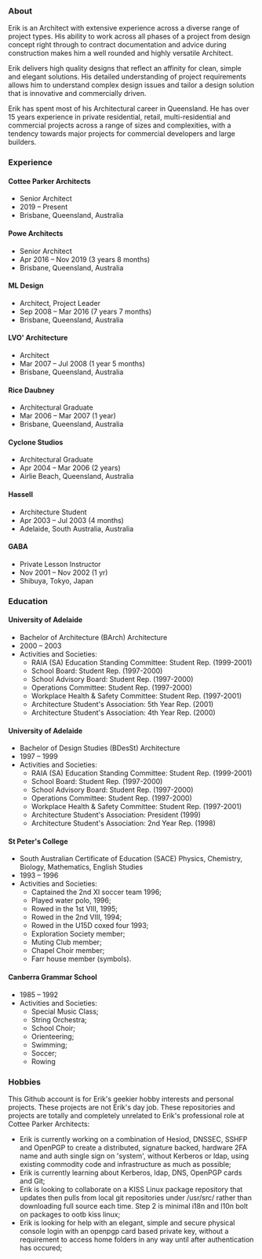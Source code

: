 ### About

Erik is an Architect with extensive experience across a diverse range of project types. His ability to work across all phases of a project from design concept right through to contract documentation and advice during construction makes him a well rounded and highly versatile Architect.

Erik delivers high quality designs that reflect an affinity for clean, simple and elegant solutions. His detailed understanding of project requirements allows him to understand complex design issues and tailor a design solution that is innovative and commercially driven.

Erik has spent most of his Architectural career in Queensland. He has over 15 years experience in private residential, retail, multi-residential and commercial projects across a range of sizes and complexities, with a tendency towards major projects for commercial developers and large builders. 

### Experience

#### Cottee Parker Architects
- Senior Architect
- 2019 – Present
- Brisbane, Queensland, Australia
 
#### Powe Architects

- Senior Architect
- Apr 2016 – Nov 2019 (3 years 8 months)
- Brisbane, Queensland, Australia

#### ML Design

- Architect, Project Leader
- Sep 2008 – Mar 2016 (7 years 7 months)
- Brisbane, Queensland, Australia

#### LVO' Architecture

- Architect
- Mar 2007 – Jul 2008 (1 year 5 months)
- Brisbane, Queensland, Australia

#### Rice Daubney

- Architectural Graduate
- Mar 2006 – Mar 2007 (1 year)
- Brisbane, Queensland, Australia

#### Cyclone Studios

- Architectural Graduate
- Apr 2004 – Mar 2006 (2 years)
- Airlie Beach, Queensland, Australia

#### Hassell

- Architecture Student
- Apr 2003 – Jul 2003 (4 months)
- Adelaide, South Australia, Australia

#### GABA

- Private Lesson Instructor
- Nov 2001 – Nov 2002 (1 yr)
- Shibuya, Tokyo, Japan

### Education

#### University of Adelaide
- Bachelor of Architecture (BArch) Architecture
- 2000 – 2003
- Activities and Societies:
    - RAIA (SA) Education Standing Committee: Student Rep. (1999-2001)
    - School Board: Student Rep. (1997-2000)
    - School Advisory Board: Student Rep. (1997-2000)
    - Operations Committee: Student Rep. (1997-2000)
    - Workplace Health & Safety Committee: Student Rep. (1997-2001)
    - Architecture Student's Association: 5th Year Rep. (2001)
    - Architecture Student's Association: 4th Year Rep. (2000)
 
#### University of Adelaide
- Bachelor of Design Studies (BDesSt) Architecture
- 1997 – 1999
- Activities and Societies:
    - RAIA (SA) Education Standing Committee: Student Rep. (1999-2001)
    - School Board: Student Rep. (1997-2000)
    - School Advisory Board: Student Rep. (1997-2000)
    - Operations Committee: Student Rep. (1997-2000)
    - Workplace Health & Safety Committee: Student Rep. (1997-2001)
    - Architecture Student's Association: President (1999)
    - Architecture Student's Association: 2nd Year Rep. (1998)
 
#### St Peter's College
 - South Australian Certificate of Education (SACE) Physics, Chemistry, Biology, Mathematics, English Studies
 - 1993 – 1996
 - Activities and Societies:
     - Captained the 2nd XI soccer team 1996;
     - Played water polo, 1996;
     - Rowed in the 1st VIII, 1995;
     - Rowed in the 2nd VIII, 1994;
     - Rowed in the U15D coxed four 1993;
     - Exploration Society member;
     - Muting Club member;
     - Chapel Choir member;
     - Farr house member (symbols).
 
#### Canberra Grammar School
 - 1985 – 1992
 - Activities and Societies:
     - Special Music Class;
     - String Orchestra;
     - School Choir;
     - Orienteering;
     - Swimming;
     - Soccer;
     - Rowing

### Hobbies

This Github account is for Erik's geekier hobby interests and personal projects. These projects are not Erik's day job. These repositories and projects are totally and completely unrelated to Erik's professional role at Cottee Parker Architects:

- Erik is currently working on a combination of Hesiod, DNSSEC, SSHFP and OpenPGP to create a distributed, signature backed, hardware 2FA name and auth single sign on 'system', without Kerberos or ldap, using existing commodity code and infrastructure as much as possible;
- Erik is currently learning about Kerberos, ldap, DNS, OpenPGP cards and Git;
- Erik is looking to collaborate on a KISS Linux package repository that updates then pulls from local git repositories under /usr/src/ rather than downloading full source each time. Step 2 is minimal i18n and l10n bolt on packages to ootb kiss linux;
- Erik is looking for help with an elegant, simple and secure physical console login with an openpgp card based private key, without a requirement to access home folders in any way until after authentication has occured;
